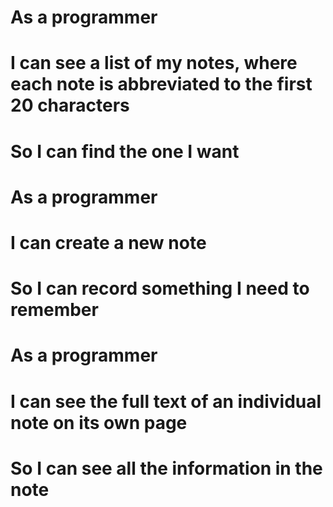 
# As a programmer
# I can see a list of my notes, where each note is abbreviated to the first 20 characters
# So I can find the one I want

# As a programmer
# I can create a new note
# So I can record something I need to remember

# As a programmer
# I can see the full text of an individual note on its own page
# So I can see all the information in the note
